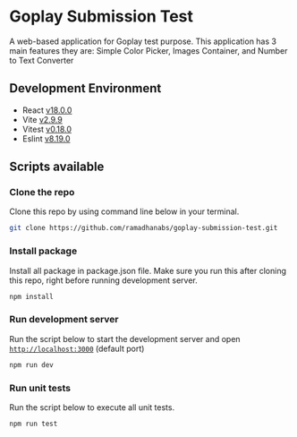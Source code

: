 # Goplay Submission Test
A web-based application for Goplay test purpose. This application has 3 main features they are: Simple Color Picker, Images Container, and Number to Text Converter

## Development Environment
- React [v18.0.0](https://reactjs.org/docs/getting-started.html)
- Vite [v2.9.9](https://vitejs.dev/)
- Vitest [v0.18.0](https://vitest.dev/)
- Eslint [v8.19.0](https://eslint.org/)

## Scripts available

### Clone the repo

Clone this repo by using command line below in your terminal.

```bash
git clone https://github.com/ramadhanabs/goplay-submission-test.git
```

### Install package

Install all package in package.json file. Make sure you run this after cloning this repo, right before running development server.

```bash
npm install
```

### Run development server

Run the script below to start the development server and open [`http://localhost:3000`](http://localhost:3000) (default port)

```bash
npm run dev
```

### Run unit tests

Run the script below to execute all unit tests.

```bash
npm run test
```



